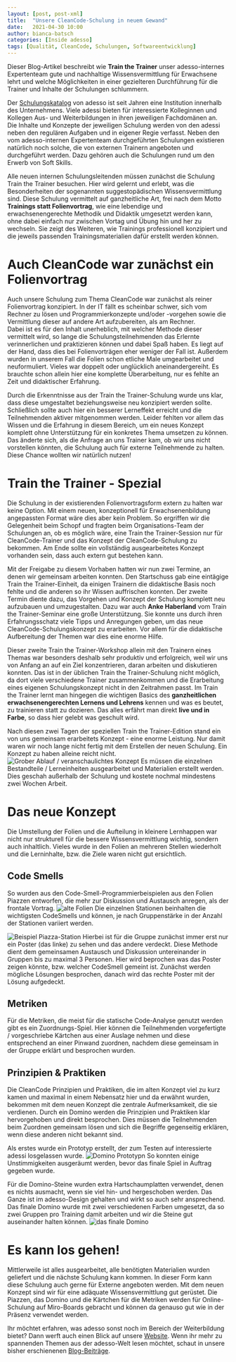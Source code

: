 ```yaml
---
layout: [post, post-xml]              
title:  "Unsere CleanCode-Schulung in neuem Gewand"        
date:   2021-04-30 10:00                    
author: bianca-batsch                   
categories: [Inside adesso]             
tags: [Qualität, CleanCode, Schulungen, Softwareentwicklung]
---
```


Dieser Blog-Artikel beschreibt wie **Train the Trainer** unser adesso-internes Expertenteam gute und nachhaltige Wissensvermittlung für Erwachsene lehrt und welche Möglichkeiten in einer gezielteren Durchführung für die Trainer und Inhalte der Schulungen schlummern.

Der [Schulungskatalog](https://www.adesso.de/adesso/adesso-de/jobs-karriere/entwickeln/weiterbilden/schulungskatalog.pdf) von adesso ist seit Jahren eine Institution innerhalb des Unternehmens. 
Viele adessi bieten für interessierte Kolleginnen und Kollegen Aus- und Weiterbildungen in ihren jeweiligen Fachdomänen an. 
Die Inhalte und Konzepte der jeweiligen Schulung werden von den adessi neben den regulären Aufgaben und in eigener Regie verfasst. 
Neben den vom adesso-internen Expertenteam durchgeführten Schulungen existieren natürlich noch solche, die von externen Trainern angeboten und durchgeführt werden. 
Dazu gehören auch die Schulungen rund um den Erwerb von Soft Skills.

Alle neuen internen Schulungsleitenden müssen zunächst die Schulung Train the Trainer besuchen.
Hier wird gelernt und erlebt, was die Besonderheiten der sogenannten suggestopädischen Wissensvermittlung sind. 
Diese Schulung vermittelt auf ganzheitliche Art, frei nach dem Motto **Trainings statt Folienvortrag**, wie eine lebendige und erwachsenengerechte Methodik und Didaktik umgesetzt werden kann, ohne dabei einfach nur zwischen Vortag und Übung hin und her zu wechseln.
Sie zeigt des Weiteren, wie Trainings professionell konzipiert und die jeweils passenden Trainingsmaterialien dafür erstellt werden können.

# Auch CleanCode war zunächst ein Folienvortrag 
Auch unsere Schulung zum Thema CleanCode war zunächst als reiner Folienvortrag konzipiert. 
In der IT fällt es scheinbar schwer, sich vom Rechner zu lösen und Programmierkonzepte und/oder -vorgehen sowie die Vermittlung dieser auf andere Art aufzubereiten, als am Rechner.  
Dabei ist es für den Inhalt unerheblich, mit welcher Methode dieser vermittelt wird, so lange die Schulungsteilnehmenden das Erlernte verinnerlichen und praktizieren können und dabei Spaß haben. 
Es liegt auf der Hand, dass dies bei Folienvorträgen eher weniger der Fall ist. 
Außerdem wurden in unserem Fall die Folien schon etliche Male umgearbeitet und neuformuliert. 
Vieles war doppelt oder unglücklich aneinandergereiht. 
Es brauchte schon allein hier eine komplette Überarbeitung, nur es fehlte an Zeit und didaktischer Erfahrung.

Durch die Erkenntnisse aus der Train the Trainer-Schulung wurde uns klar, dass diese umgestaltet beziehungsweise neu konzipiert werden sollte. 
Schließlich sollte auch hier ein besserer Lerneffekt erreicht und die Teilnehmenden aktiver mitgenommen werden. 
Leider fehlten vor allem das Wissen und die Erfahrung in diesem Bereich, um ein neues Konzept komplett ohne Unterstützung für ein konkretes Thema umsetzen zu können. 
Das änderte sich, als die Anfrage an uns Trainer kam, ob wir uns nicht vorstellen könnten, die Schulung auch für externe Teilnehmende zu halten. 
Diese Chance wollten wir natürlich nutzen!

# Train the Trainer - Spezial
Die Schulung in der existierenden Folienvortragsform extern zu halten war keine Option. 
Mit einem neuen, konzeptionell für Erwachsenenbildung angepassten Format wäre dies aber kein Problem. 
So ergriffen wir die Gelegenheit beim Schopf und fragten beim Organisations-Team der Schulungen an, ob es möglich wäre, eine Train the Trainer-Session nur für CleanCode-Trainer und das Konzept der CleanCode-Schulung zu bekommen. 
Am Ende sollte ein vollständig ausgearbeitetes Konzept vorhanden sein, dass auch extern gut bestehen kann.

Mit der Freigabe zu diesem Vorhaben hatten wir nun zwei Termine, an denen wir gemeinsam arbeiten konnten. 
Den Startschuss gab eine eintägige Train the Trainer-Einheit, da einigen Trainern die didaktische Basis noch fehlte und die anderen so ihr Wissen auffrischen konnten.
Der zweite Termin diente dazu, das Vorgehen und Konzept der Schulung komplett neu aufzubauen und umzugestalten. 
Dazu war auch **Anke Haberland** vom Train the Trainer-Seminar eine große Unterstützung. 
Sie konnte uns durch ihren Erfahrungsschatz viele Tipps und Anregungen geben, um das neue CleanCode-Schulungskonzept zu erarbeiten. 
Vor allem für die didaktische Aufbereitung der Themen war dies eine enorme Hilfe.

Dieser zweite Train the Trainer-Workshop allein mit den Trainern eines Themas war besonders deshalb sehr produktiv und erfolgreich, weil wir uns von Anfang an auf ein Ziel konzentrieren, daran arbeiten und diskutieren konnten. 
Das ist in der üblichen Train the Trainer-Schulung nicht möglich, da dort viele verschiedene Trainer zusammenkommen und die Erarbeitung eines eigenen Schulungskonzept nicht in den Zeitrahmen passt.
Im Train the Trainer lernt man hingegen die wichtigen Basics des **ganzheitlichen erwachsenengerechten Lernens und Lehrens** kennen und was es beutet, zu trainieren statt zu dozieren.
Das alles erfährt man direkt **live und in Farbe**, so dass hier gelebt was geschult wird.   

Nach diesen zwei Tagen der speziellen Train the Trainer-Edition stand ein von uns gemeinsam erarbeitets Konzept - eine enorme Leistung. 
Nur damit waren wir noch lange nicht fertig mit dem Erstellen der neuen Schulung. 
Ein Konzept zu haben alleine reicht nicht. 
![Grober Ablauf / veranschaulichtes Konzept](/assets/images/cleancodeschulung/konzept-pinwand.png)
Es müssen die einzelnen Bestandteile / Lerneinheiten ausgearbeitet und Materialien erstellt werden. 
Dies geschah außerhalb der Schulung und kostete nochmal mindestens zwei Wochen Arbeit.

# Das neue Konzept
Die Umstellung der Folien und die Aufteilung in kleinere Lernhappen war nicht nur strukturell für die bessere Wissensvermittlung wichtig, sondern auch inhaltlich. 
Vieles wurde in den Folien an mehreren Stellen wiederholt und die Lerninhalte, bzw. die Ziele waren nicht gut ersichtlich. 
## Code Smells
So wurden aus den Code-Smell-Programmierbeispielen aus den Folien Piazzen entworfen, die mehr zur Diskussion und Austausch anregen, als der frontale Vortrag.
![alte Folien](/assets/images/cleancodeschulung/bezeichner_zusammen.png)
Die einzelnen Stationen beinhalten die wichtigsten CodeSmells und können, je nach Gruppenstärke in der Anzahl der Stationen variiert werden.

![Beispiel Piazza-Station](/assets/images/cleancodeschulung/codesmells_zu_lange_klassen_methoden.jpg)
Hierbei ist für die Gruppe zunächst immer erst nur ein Poster (das linke) zu sehen und das andere verdeckt.
Diese Methode dient dem gemeinsamen Austausch und Diskussion untereinander in Gruppen bis zu maximal 3 Personen.
Hier wird beprochen was das Poster zeigen könnte, bzw. welcher CodeSmell gemeint ist.
Zunächst werden mögliche Lösungen besprochen, danach wird das rechte Poster mit der Lösung aufgedeckt.

## Metriken
Für die Metriken, die meist für die statische Code-Analyse genutzt werden gibt es ein Zuordnungs-Spiel.
Hier können die Teilnehmenden vorgefertigte / vorgeschriebe Kärtchen aus einer Auslage nehmen und diese entsprechend an einer Pinwand zuordnen, nachdem diese gemeinsam in der Gruppe erklärt und besprochen wurden.

## Prinzipien & Praktiken
Die CleanCode Prinzipien und Praktiken, die im alten Konzept viel zu kurz kamen und maximal in einem Nebensatz hier und da erwähnt wurden, bekommen mit dem neuen Konzept die zentrale Aufmerksamkeit, die sie verdienen.
Durch ein Domino werden die Prinzipien und Praktiken klar hervorgehoben und direkt besprochen.
Dies müssen die Teilnehmenden beim Zuordnen gemeinsam lösen und sich die Begriffe gegenseitig erklären, wenn diese anderen nicht bekannt sind.

Als erstes wurde ein Prototyp erstellt, der zum Testen auf interessierte adessi losgelassen wurde.
![Domino Prototypn](/assets/images/cleancodeschulung/domino_prototyp.jpg)
So konnten einige Unstimmigkeiten ausgeräumt werden, bevor das finale Spiel in Auftrag gegeben wurde.

Für die Domino-Steine wurden extra Hartschaumplatten verwendet, denen es nichts ausmacht, wenn sie viel hin- und hergeschoben werden. 
Das Ganze ist im adesso-Design gehalten und wirkt so auch sehr ansprechend.
Das finale Domino wurde mit zwei verschiedenen Farben umgesetzt, da so zwei Gruppen pro Training damit arbeiten und wir die Steine gut auseinander halten können.
![das finale Domino](/assets/images/cleancodeschulung/domino_final.jpg)

# Es kann los gehen!
Mittlerweile ist alles ausgearbeitet, alle benötigten Materialien wurden geliefert und die nächste Schulung kann kommen. 
In dieser Form kann diese Schulung auch gerne für Externe angeboten werden.
Mit dem neuen Konzept sind wir für eine adäquate Wissensvermittlung gut gerüstet.
Die Piazzen, das Domino und die Kärtchen für die Metriken werden für Online-Schulung auf Miro-Boards gebracht und können da genauso gut wie in der Präsenz verwendet werden.

Ihr möchtet erfahren, was adesso sonst noch im Bereich der Weiterbildung bietet? 
Dann werft auch einen Blick auf unsere [Website](https://www.adesso.de/de/jobs-karriere/entwicklung/index.jsp). 
Wenn ihr mehr zu spannenden Themen aus der adesso-Welt lesen möchtet, schaut in unsere bisher erschienenen [Blog-Beiträge](https://www.adesso.de/de/news/blog/index.jsp).
